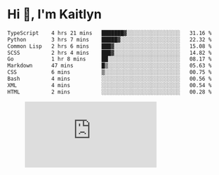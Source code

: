 # Hi 👋, I'm Kaitlyn
<!--START_SECTION:waka-->

```txt
TypeScript    4 hrs 21 mins   ███████▓░░░░░░░░░░░░░░░░░   31.16 %
Python        3 hrs 7 mins    █████▓░░░░░░░░░░░░░░░░░░░   22.32 %
Common Lisp   2 hrs 6 mins    ███▓░░░░░░░░░░░░░░░░░░░░░   15.08 %
SCSS          2 hrs 4 mins    ███▓░░░░░░░░░░░░░░░░░░░░░   14.82 %
Go            1 hr 8 mins     ██░░░░░░░░░░░░░░░░░░░░░░░   08.17 %
Markdown      47 mins         █▒░░░░░░░░░░░░░░░░░░░░░░░   05.63 %
CSS           6 mins          ▒░░░░░░░░░░░░░░░░░░░░░░░░   00.75 %
Bash          4 mins          ░░░░░░░░░░░░░░░░░░░░░░░░░   00.56 %
XML           4 mins          ░░░░░░░░░░░░░░░░░░░░░░░░░   00.54 %
HTML          2 mins          ░░░░░░░░░░░░░░░░░░░░░░░░░   00.28 %
```

<!--END_SECTION:waka-->

<figure><embed src="https://wakatime.com/share/@018d58bc-3d22-46c9-b2d7-4ed36fb8172d/243b5d9b-77cd-4133-89ff-dcc8f225fa18.svg"></embed></figure>
